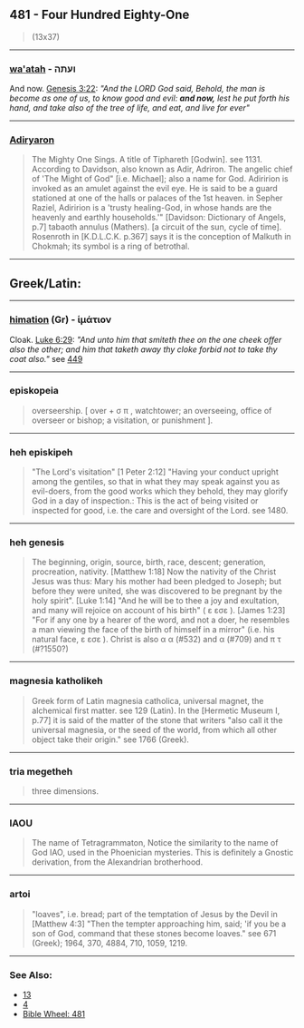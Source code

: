 ## 481 - Four Hundred Eighty-One
> (13x37)

---

### [wa'atah](/keys/VOThH) - ועתה
And now. [Genesis 3:22](https://biblehub.com/genesis/3-22.htm): *"And the LORD God said, Behold, the man is become as one of us, to know good and evil: **and now,** lest he put forth his hand, and take also of the tree of life, and eat, and live for ever"*

---

### [Adiryaron](/keys/ADIRIRVN)
> The Mighty One Sings. A title of Tiphareth [Godwin]. see 1131. According to Davidson, also known as Adir, Adriron. The angelic chief of 'The Might of God" [i.e. Michael]; also a name for God. Adiririon is invoked as an amulet against the evil eye. He is said to be a guard stationed at one of the halls or palaces of the 1st heaven. in Sepher Raziel, Adiririon is a 'trusty healing-God, in whose hands are the heavenly and earthly households.'" [Davidson: Dictionary of Angels, p.7] tabaoth annulus (Mathers). [a circuit of the sun, cycle of time]. Rosenroth in [K.D.L.C.K. p.367] says it is the conception of Malkuth in Chokmah; its symbol is a ring of betrothal.

---

## Greek/Latin:

---

### [himation](/greek?word=imation) (Gr) - ἱμάτιον
Cloak. [Luke 6:29](http://biblehub.com/luke/6-29.htm): *"And unto him that smiteth thee on the one cheek offer also the other; and him that taketh away thy cloke forbid not to take thy coat also."* see [449](449)

---

### episkopeia
> overseership. [ over + σ π , watchtower; an overseeing, office of overseer or bishop; a
visitation, or punishment ].

---

### heh episkipeh
> "The Lord's visitation" [1 Peter 2:12] "Having your conduct upright among the gentiles, so that in what they may speak against you as evil-doers, from the good works which they behold, they may glorify God in a day of inspection.: This is the act of being visited or inspected for good, i.e. the care and oversight of the Lord. see 1480.

---

### heh genesis
> The beginning, origin, source, birth, race, descent; generation, procreation, nativity. [Matthew 1:18] Now the nativity of the Christ Jesus was thus: Mary his mother had been pledged to Joseph; but before they were united, she was discovered to be pregnant by the holy spirit". [Luke 1:14] "And he will be to thee a joy and exultation, and many will rejoice on account of his birth" ( ε εσε ). [James 1:23] "For if any one by a hearer of the word, and not a doer, he resembles a man viewing the face of the birth of himself in a mirror" (i.e. his natural face, ε εσε ). Christ is also α α (#532) and α (#709) and π τ (#?1550?)

---

### magnesia katholikeh
> Greek form of Latin magnesia catholica, universal magnet, the alchemical first matter. see 129 (Latin). In the [Hermetic Museum I, p.77] it is said of the matter of the stone that writers "also call it the universal magnesia, or the seed of the world, from which all other object take their origin." see 1766 (Greek).

---

### tria megetheh
> three dimensions.

---

### IAOU
> The name of Tetragrammaton, Notice the similarity to the name of God IAO, used in the Phoenician mysteries. This is definitely a Gnostic derivation, from the Alexandrian brotherhood.

---

### artoi
> "loaves", i.e. bread; part of the temptation of Jesus by the Devil in [Matthew 4:3] "Then the tempter approaching him, said; 'if you be a son of God, command that these stones become loaves." see 671 (Greek); 1964, 370, 4884, 710, 1059, 1219.

---

### See Also:

- [13](13)
- [4](4)
- [Bible Wheel: 481](https://www.biblewheel.com//GR/GR_Database.php?SearchBy_Gematria=481)
